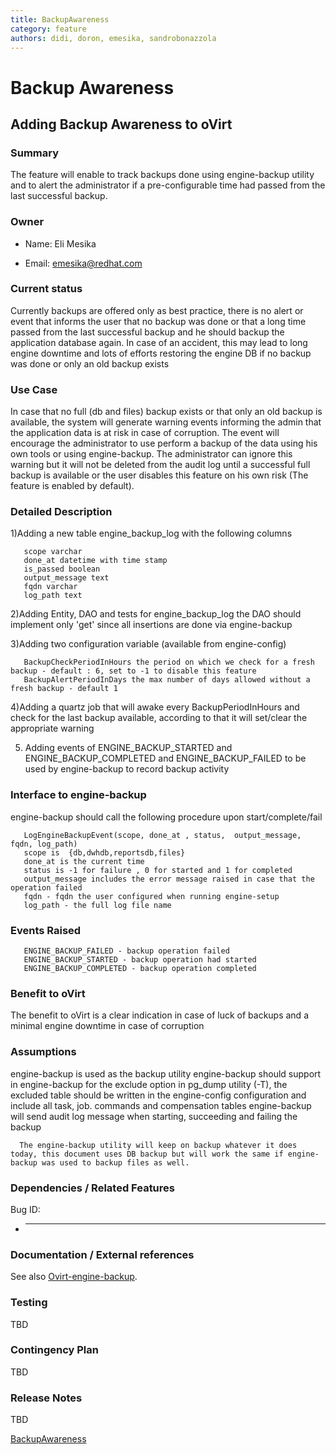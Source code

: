 ```yaml
---
title: BackupAwareness
category: feature
authors: didi, doron, emesika, sandrobonazzola
---
```


# Backup Awareness

## Adding Backup Awareness to oVirt

### Summary

The feature will enable to track backups done using engine-backup utility and to alert the administrator if a pre-configurable time had passed from the last successful backup.

### Owner

*   Name: Eli Mesika

<!-- -->

*   Email: emesika@redhat.com

### Current status

Currently backups are offered only as best practice, there is no alert or event that informs the user that no backup was done or that a long time passed from the last successful backup and he should backup the application database again. In case of an accident, this may lead to long engine downtime and lots of efforts restoring the engine DB if no backup was done or only an old backup exists

### Use Case

In case that no full (db and files) backup exists or that only an old backup is available, the system will generate warning events informing the admin that the application data is at risk in case of corruption. The event will encourage the administrator to use perform a backup of the data using his own tools or using engine-backup. The administrator can ignore this warning but it will not be deleted from the audit log until a successful full backup is available or the user disables this feature on his own risk (The feature is enabled by default).

### Detailed Description

1)Adding a new table engine_backup_log with the following columns

       scope varchar
       done_at datetime with time stamp 
       is_passed boolean 
       output_message text
       fqdn varchar
       log_path text

2)Adding Entity, DAO and tests for engine_backup_log the DAO should implement only 'get' since all insertions are done via engine-backup

3)Adding two configuration variable (available from engine-config)

       BackupCheckPeriodInHours the period on which we check for a fresh backup - default : 6, set to -1 to disable this feature 
       BackupAlertPeriodInDays the max number of days allowed without a fresh backup - default 1

4)Adding a quartz job that will awake every BackupPeriodInHours and check for the last backup available, according to that it will set/clear the appropriate warning

5) Adding events of ENGINE_BACKUP_STARTED and ENGINE_BACKUP_COMPLETED and ENGINE_BACKUP_FAILED to be used by engine-backup to record backup activity

### Interface to engine-backup

engine-backup should call the following procedure upon start/complete/fail

       LogEngineBackupEvent(scope, done_at , status,  output_message, fqdn, log_path)
       scope is  {db,dwhdb,reportsdb,files}
       done_at is the current time
       status is -1 for failure , 0 for started and 1 for completed 
       output_message includes the error message raised in case that the operation failed
       fqdn - fqdn the user configured when running engine-setup
       log_path - the full log file name

### Events Raised

       ENGINE_BACKUP_FAILED - backup operation failed 
       ENGINE_BACKUP_STARTED - backup operation had started 
       ENGINE_BACKUP_COMPLETED - backup operation completed

### Benefit to oVirt

The benefit to oVirt is a clear indication in case of luck of backups and a minimal engine downtime in case of corruption

### Assumptions

engine-backup is used as the backup utility
engine-backup should support in engine-backup for the exclude option in pg_dump utility (-T), the excluded table should be written in the engine-config configuration and include all task, job. commands and compensation tables
engine-backup will send audit log message when starting, succeeding and failing the backup

      The engine-backup utility will keep on backup whatever it does today, this document uses DB backup but will work the same if engine-backup was used to backup files as well.

### Dependencies / Related Features

Bug ID:

*   -   -   -   -   -   -   -   -   -   -   -   -   

### Documentation / External references

See also [Ovirt-engine-backup](/develop/release-management/features/integration/engine-backup.html).

### Testing

TBD

### Contingency Plan

TBD

### Release Notes

TBD



[BackupAwareness](/develop/release-management/features/)
